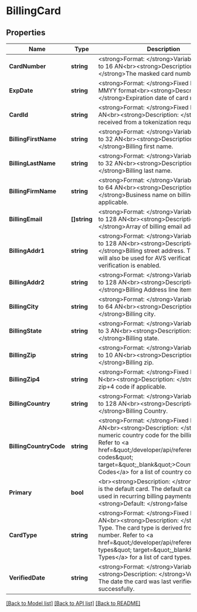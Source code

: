 # BillingCard

## Properties
Name | Type | Description | Notes
------------ | ------------- | ------------- | -------------
**CardNumber** | **string** | &lt;strong&gt;Format: &lt;/strong&gt;Variable length, up to 16 AN&lt;br&gt;&lt;strong&gt;Description: &lt;/strong&gt;The masked card number.  | [optional] [default to null]
**ExpDate** | **string** | &lt;strong&gt;Format: &lt;/strong&gt;Fixed length, 4 N, MMYY format&lt;br&gt;&lt;strong&gt;Description: &lt;/strong&gt;Expiration date of card number.  | [optional] [default to null]
**CardId** | **string** | &lt;strong&gt;Format: &lt;/strong&gt;Fixed length, 32 AN&lt;br&gt;&lt;strong&gt;Description: &lt;/strong&gt;Card ID received from a tokenization request. | [optional] [default to null]
**BillingFirstName** | **string** | &lt;strong&gt;Format: &lt;/strong&gt;Variable length, up to 32 AN&lt;br&gt;&lt;strong&gt;Description: &lt;/strong&gt;Billing first name.  | [optional] [default to null]
**BillingLastName** | **string** | &lt;strong&gt;Format: &lt;/strong&gt;Variable length, up to 32 AN&lt;br&gt;&lt;strong&gt;Description: &lt;/strong&gt;Billing last name.  | [optional] [default to null]
**BillingFirmName** | **string** | &lt;strong&gt;Format: &lt;/strong&gt;Variable length, up to 64 AN&lt;br&gt;&lt;strong&gt;Description: &lt;/strong&gt;Business name on billing card, if applicable.  | [optional] [default to null]
**BillingEmail** | **[]string** | &lt;strong&gt;Format: &lt;/strong&gt;Variable length, up to 128 AN&lt;br&gt;&lt;strong&gt;Description: &lt;/strong&gt;Array of billing email address. | [optional] [default to null]
**BillingAddr1** | **string** | &lt;strong&gt;Format: &lt;/strong&gt;Variable length, up to 128 AN&lt;br&gt;&lt;strong&gt;Description: &lt;/strong&gt;Billing street address. This address will also be used for AVS verification if AVS verification is enabled.  | [optional] [default to null]
**BillingAddr2** | **string** | &lt;strong&gt;Format: &lt;/strong&gt;Variable length, up to 128 AN&lt;br&gt;&lt;strong&gt;Description: &lt;/strong&gt;Billing Address line item 2. | [optional] [default to null]
**BillingCity** | **string** | &lt;strong&gt;Format: &lt;/strong&gt;Variable length, up to 64 AN&lt;br&gt;&lt;strong&gt;Description: &lt;/strong&gt;Billing city. | [optional] [default to null]
**BillingState** | **string** | &lt;strong&gt;Format: &lt;/strong&gt;Variable length, up to 3 AN&lt;br&gt;&lt;strong&gt;Description: &lt;/strong&gt;Billing state. | [optional] [default to null]
**BillingZip** | **string** | &lt;strong&gt;Format: &lt;/strong&gt;Variable length, up to 10 AN&lt;br&gt;&lt;strong&gt;Description: &lt;/strong&gt;Billing zip. | [optional] [default to null]
**BillingZip4** | **string** | &lt;strong&gt;Format: &lt;/strong&gt;Fixed length, 4 N&lt;br&gt;&lt;strong&gt;Description: &lt;/strong&gt;Billing zip+4 code if applicable. | [optional] [default to null]
**BillingCountry** | **string** | &lt;strong&gt;Format: &lt;/strong&gt;Variable length, up to 128 AN&lt;br&gt;&lt;strong&gt;Description: &lt;/strong&gt;Billing Country. | [optional] [default to null]
**BillingCountryCode** | **string** | &lt;strong&gt;Format: &lt;/strong&gt;Fixed length, 3 AN&lt;br&gt;&lt;strong&gt;Description: &lt;/strong&gt;ISO numeric country code for the billing address. Refer to &lt;a href&#x3D;\&quot;/developer/api/reference#country-codes\&quot; target&#x3D;\&quot;_blank\&quot;&gt;Country Codes&lt;/a&gt; for a list of country codes. | [optional] [default to null]
**Primary** | **bool** | &lt;br&gt;&lt;strong&gt;Description: &lt;/strong&gt;True if this is the default card. The default card will be used in recurring billing payments.&lt;br&gt;&lt;strong&gt;Default: &lt;/strong&gt;false | [optional] [default to null]
**CardType** | **string** | &lt;strong&gt;Format: &lt;/strong&gt;Fixed length, 2 AN&lt;br&gt;&lt;strong&gt;Description: &lt;/strong&gt;Card Type. The card type is derived from the card number. Refer to &lt;a href&#x3D;\&quot;/developer/api/reference#card-types\&quot; target&#x3D;\&quot;_blank\&quot;&gt;Card Types&lt;/a&gt; for a list of card types.  | [optional] [default to null]
**VerifiedDate** | **string** | &lt;strong&gt;Format: &lt;/strong&gt;Variable length&lt;br&gt;&lt;strong&gt;Description: &lt;/strong&gt;Verified Date. The date the card was last verified successfully. | [optional] [default to null]

[[Back to Model list]](../README.md#documentation-for-models) [[Back to API list]](../README.md#documentation-for-api-endpoints) [[Back to README]](../README.md)

